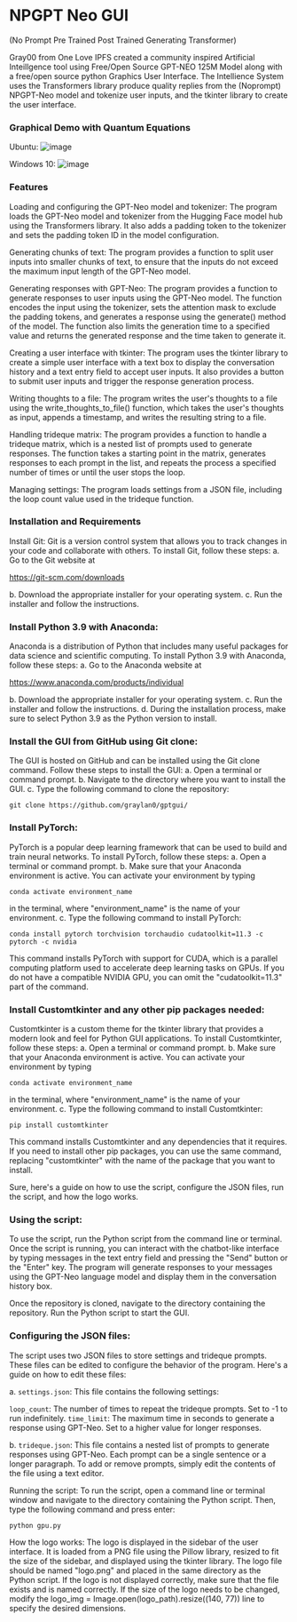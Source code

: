

# NPGPT Neo GUI

(No Prompt Pre Trained Post Trained Generating Transformer)

Gray00 from One Love IPFS created a community inspired Artificial Inteillgence tool using Free/Open Source GPT-NEO 125M Model along with a free/open source python Graphics User Interface. The Intellience System uses the Transformers library produce quality replies from the (Noprompt) NPGPT-Neo model and tokenize user inputs, and the tkinter library to create the user interface.


### Graphical Demo with Quantum Equations
Ubuntu:
![image](https://user-images.githubusercontent.com/34530588/229308122-760ea2cb-8f9c-4b84-b8a3-fdc55854d71b.png)

Windows 10:
![image](https://user-images.githubusercontent.com/34530588/229383067-d8a15ae7-75fe-4dfe-8138-c9d0339ba229.png)

### Features

Loading and configuring the GPT-Neo model and tokenizer: The program loads the GPT-Neo model and tokenizer from the Hugging Face model hub using the Transformers library. It also adds a padding token to the tokenizer and sets the padding token ID in the model configuration.

Generating chunks of text: The program provides a function to split user inputs into smaller chunks of text, to ensure that the inputs do not exceed the maximum input length of the GPT-Neo model.

Generating responses with GPT-Neo: The program provides a function to generate responses to user inputs using the GPT-Neo model. The function encodes the input using the tokenizer, sets the attention mask to exclude the padding tokens, and generates a response using the generate() method of the model. The function also limits the generation time to a specified value and returns the generated response and the time taken to generate it.

Creating a user interface with tkinter: The program uses the tkinter library to create a simple user interface with a text box to display the conversation history and a text entry field to accept user inputs. It also provides a button to submit user inputs and trigger the response generation process.

Writing thoughts to a file: The program writes the user's thoughts to a file using the write_thoughts_to_file() function, which takes the user's thoughts as input, appends a timestamp, and writes the resulting string to a file.

Handling trideque matrix: The program provides a function to handle a trideque matrix, which is a nested list of prompts used to generate responses. The function takes a starting point in the matrix, generates responses to each prompt in the list, and repeats the process a specified number of times or until the user stops the loop.

Managing settings: The program loads settings from a JSON file, including the loop count value used in the trideque function.


### Installation and Requirements


Install Git:
Git is a version control system that allows you to track changes in your code and collaborate with others. To install Git, follow these steps:
a. Go to the Git website at 

https://git-scm.com/downloads

b. Download the appropriate installer for your operating system.
c. Run the installer and follow the instructions.

### Install Python 3.9 with Anaconda:

Anaconda is a distribution of Python that includes many useful packages for data science and scientific computing. To install Python 3.9 with Anaconda, follow these steps:
a. Go to the Anaconda website at 

https://www.anaconda.com/products/individual

b. Download the appropriate installer for your operating system.
c. Run the installer and follow the instructions.
d. During the installation process, make sure to select Python 3.9 as the Python version to install.

### Install the GUI from GitHub using Git clone:

The GUI is hosted on GitHub and can be installed using the Git clone command. Follow these steps to install the GUI:
a. Open a terminal or command prompt.
b. Navigate to the directory where you want to install the GUI.
c. Type the following command to clone the repository: 

`git clone https://github.com/graylan0/gptgui/`
### Install PyTorch:

PyTorch is a popular deep learning framework that can be used to build and train neural networks. To install PyTorch, follow these steps:
a. Open a terminal or command prompt.
b. Make sure that your Anaconda environment is active. You can activate your environment by typing 

`conda activate environment_name`

in the terminal, where "environment_name" is the name of your environment.
c. Type the following command to install PyTorch: 

`conda install pytorch torchvision torchaudio cudatoolkit=11.3 -c pytorch -c nvidia`

This command installs PyTorch with support for CUDA, which is a parallel computing platform used to accelerate deep learning tasks on GPUs. If you do not have a compatible NVIDIA GPU, you can omit the "cudatoolkit=11.3" part of the command.

### Install Customtkinter and any other pip packages needed:

Customtkinter is a custom theme for the tkinter library that provides a modern look and feel for Python GUI applications. To install Customtkinter, follow these steps:
a. Open a terminal or command prompt.
b. Make sure that your Anaconda environment is active. You can activate your environment by typing 

`conda activate environment_name` 

in the terminal, where "environment_name" is the name of your environment.
c. Type the following command to install Customtkinter: 

`pip install customtkinter`

This command installs Customtkinter and any dependencies that it requires. If you need to install other pip packages, you can use the same command, replacing "customtkinter" with the name of the package that you want to install.

Sure, here's a guide on how to use the script, configure the JSON files, run the script, and how the logo works.

### Using the script:
To use the script, run the Python script from the command line or terminal. Once the script is running, you can interact with the chatbot-like interface by typing messages in the text entry field and pressing the "Send" button or the "Enter" key. The program will generate responses to your messages using the GPT-Neo language model and display them in the conversation history box.

Once the repository is cloned, navigate to the directory containing the repository.
Run the Python script to start the GUI.

### Configuring the JSON files:
The script uses two JSON files to store settings and trideque prompts. These files can be edited to configure the behavior of the program. Here's a guide on how to edit these files:

a. `settings.json`: This file contains the following settings:

`loop_count`: The number of times to repeat the trideque prompts. Set to -1 to run indefinitely.
`time_limit`: The maximum time in seconds to generate a response using GPT-Neo. Set to a higher value for longer responses.

b. `trideque.json`: This file contains a nested list of prompts to generate responses using GPT-Neo. Each prompt can be a single sentence or a longer paragraph. To add or remove prompts, simply edit the contents of the file using a text editor.

Running the script:
To run the script, open a command line or terminal window and navigate to the directory containing the Python script. Then, type the following command and press enter:

`python gpu.py`

How the logo works:
The logo is displayed in the sidebar of the user interface. It is loaded from a PNG file using the Pillow library, resized to fit the size of the sidebar, and displayed using the tkinter library. The logo file should be named "logo.png" and placed in the same directory as the Python script. If the logo is not displayed correctly, make sure that the file exists and is named correctly. If the size of the logo needs to be changed, modify the logo_img = Image.open(logo_path).resize((140, 77)) line to specify the desired dimensions.
